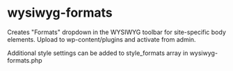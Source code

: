 # wysiwyg-formats
Creates "Formats" dropdown in the WYSIWYG toolbar for site-specific body elements. Upload to wp-content/plugins and activate from admin.

Additional style settings can be added to style_formats array in wysiwyg-formats.php
